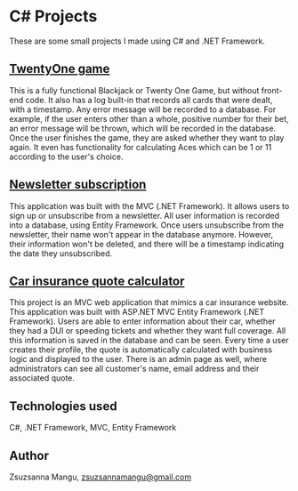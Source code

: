 # C# Projects
These are some small projects I made using C# and .NET Framework.

## [TwentyOne game](https://github.com/zsuzsannamangu/TTA-C-Sharp-Projects/tree/main/TwentyOneGame)
This is a fully functional Blackjack or Twenty One Game, but without front-end code. It also has a log built-in that records all cards that were dealt, with a timestamp. Any error message will be recorded to a database. For example, if the user enters other than a whole, positive number for their bet, an error message will be thrown, which will be recorded in the database. Once the user finishes the game, they are asked whether they want to play again. It even has functionality for calculating Aces which can be 1 or 11 according to the user's choice.

## [Newsletter subscription](https://github.com/zsuzsannamangu/TTA-C-Sharp-Projects/tree/main/NewsletterAppMVC)
This application was built with the MVC (.NET Framework). It allows users to sign up or unsubscribe from a newsletter. All user information is recorded into a database, using Entity Framework. Once users unsubscribe from the newsletter, their name won't appear in the database anymore. However, their information won't be deleted, and there will be a timestamp indicating the date they unsubscribed.

## [Car insurance quote calculator](https://github.com/zsuzsannamangu/TTA-C-Sharp-Projects/tree/main/CarInsurance)
This project is an MVC web application that mimics a car insurance website. This application was built with ASP.NET MVC Entity Framework (.NET Framework). Users are able to enter information about their car, whether they had a DUI or speeding tickets and whether they want full coverage. All this information is saved in the database and can be seen. Every time a user creates their profile, the quote is automatically calculated with business logic and displayed to the user. There is an admin page as well, where administrators can see all customer's name, email address and their associated quote.

## Technologies used
C#, .NET Framework, MVC, Entity Framework

## Author
Zsuzsanna Mangu, zsuzsannamangu@gmail.com

